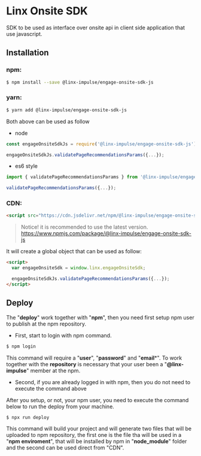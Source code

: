# Linx Onsite SDK
SDK to be used as interface over onsite api in client side application that use javascript.

## Installation

### npm:
```bash
$ npm install --save @linx-impulse/engage-onsite-sdk-js
```
### yarn:
```bash
$ yarn add @linx-impulse/engage-onsite-sdk-js
```

Both above can be used as follow
- node
```javascript
const engageOnsiteSdkJs = require('@linx-impulse/engage-onsite-sdk-js');

engageOnsiteSdkJs.validatePageRecommendationsParams({...});
```

- es6 style
```javascript
import { validatePageRecommendationsParams } from '@linx-impulse/engage-onsite-sdk-js';

validatePageRecommendationsParams({...});
```

### CDN:
```html
<script src="https://cdn.jsdelivr.net/npm/@linx-impulse/engage-onsite-sdk-js@0.0.0-alpha.7/dist/engage-onsite-sdk-js.js"></script>
```
> Notice! it is recommended to use the latest version.
> https://www.npmjs.com/package/@linx-impulse/engage-onsite-sdk-js


It will create a global object that can be used as follow:
```html
<script>
  var engageOnsiteSdk = window.linx.engageOnsiteSdk;

  engageOnsiteSdkJs.validatePageRecommendationsParams({...});
</script>
```

## Deploy
The "**deploy**" work together with "**npm**", then you need first setup npm user to publish at the npm repository.

- First, start to login with npm command.
```bash
$ npm login
```
This command will require a "**user**", "**password**" and "**email***". To work together with the **repository** is necessary that your user been a "**@linx-impulse**" member at the npm.
- Second, if you are already logged in with npm, then you do not need to execute the command above

After you setup, or not, your npm user, you need to execute the command below to run the deploy from your machine.
```bash
$ npx run deploy
```
This command will build your project and will generate two files that will be uploaded to npm repository, the first one is the file tha will be used in a "**npm enviroment**", that will be installed by npm in "**node_module**" folder and the second can be used direct from "CDN".
